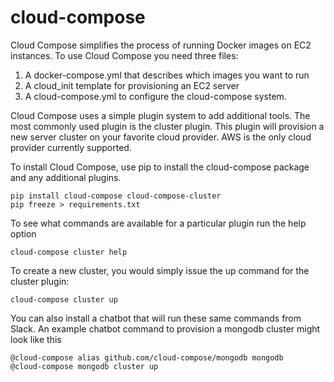# cloud-compose
Cloud Compose simplifies the process of running Docker images on EC2 instances. To use Cloud Compose you need three files:

1. A docker-compose.yml that describes which images you want to run
1. A cloud_init template for provisioning an EC2 server
1. A cloud-compose.yml to configure the cloud-compose system. 

Cloud Compose uses a simple plugin system to add additional tools. The most commonly used plugin is the cluster plugin. This plugin will provision a new server cluster on your favorite cloud provider. AWS is the only cloud provider currently supported.

To install Cloud Compose, use pip to install the cloud-compose package and any additional plugins.

```
pip install cloud-compose cloud-compose-cluster
pip freeze > requirements.txt
```

To see what commands are available for a particular plugin run the help option
```
cloud-compose cluster help
```

To create a new cluster, you would simply issue the up command for the cluster plugin:
```
cloud-compose cluster up
```

You can also install a chatbot that will run these same commands from Slack. An example chatbot command to provision a mongodb cluster might look like this
```
@cloud-compose alias github.com/cloud-compose/mongodb mongodb
@cloud-compose mongodb cluster up
```

